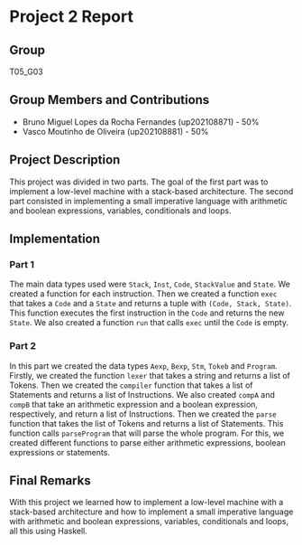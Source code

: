 # Project 2 Report

## Group
T05_G03

## Group Members and Contributions

* Bruno Miguel Lopes da Rocha Fernandes (up202108871) - 50%
* Vasco Moutinho de Oliveira (up202108881) - 50%

## Project Description

This project was divided in two parts. The goal of the first part was to implement a low-level machine with a stack-based architecture. The second part consisted in implementing a small imperative language with arithmetic and boolean expressions, variables, conditionals and loops.

## Implementation

### Part 1

The main data types used were `Stack`, `Inst`, `Code`, `StackValue` and `State`. We created a function for each instruction. Then we created a function `exec` that takes a `Code` and a `State` and returns a tuple with `(Code, Stack, State)`. This function executes the first instruction in the `Code` and returns the new `State`. We also created a function `run` that calls `exec` until the `Code` is empty.

### Part 2

In this part we created the data types `Aexp`, `Bexp`, `Stm`, `Tokeb` and `Program`. Firstly, we created the function `lexer` that takes a string and returns a list of Tokens. Then we created the `compiler` function that takes a list of Statements and returns a list of Instructions. We also created `compA` and `compB` that take an arithmetic expression and a boolean expression, respectively, and return a list of Instructions. 
Then we created the `parse` function that takes the list of Tokens and returns a list of Statements. This function calls `parseProgram` that will parse the whole program. For this, we created different functions to parse either arithmetic expressions, boolean expressions or statements. 

## Final Remarks

With this project we learned how to implement a low-level machine with a stack-based architecture and how to implement a small imperative language with arithmetic and boolean expressions, variables, conditionals and loops, all this using Haskell.


